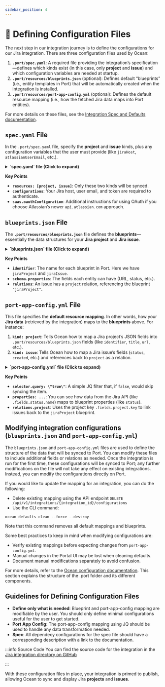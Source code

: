 ```yaml
---
sidebar_position: 4
---
```


# 📝 Defining Configuration Files

The next step in our integration journey is to define the configurations for our Jira integration. There are three configuration files used by Ocean:

1. **`.port/spec.yaml`**: A required file providing the integration’s specification—defines which kinds exist (in this case, only **project** and **issue**) and which configuration variables are needed at startup.
2. **`.port/resources/blueprints.json`** (optional): Defines default “blueprints” (i.e., entity templates in Port) that will be automatically created when the integration is installed.
3. **`.port/resources/port-app-config.yml`** (optional): Defines the default resource mapping (i.e., how the fetched Jira data maps into Port entities).

For more details on these files, see the [Integration Spec and Defaults documentation](https://ocean.port.io/develop-an-integration/integration-spec-and-default-resources).

## `spec.yaml` File

In the `.port/spec.yaml` file, specify the **project** and **issue** kinds, plus any configuration variables that the user must provide (like `jiraHost`, `atlassianUserEmail`, etc.).

<details>

<summary><b>`spec.yaml` file (Click to expand)</b></summary>

```yaml showLineNumber
title: Jira
description: Jira integration for Port Ocean
icon: Jira
docs: https://docs.getport.io/build-your-software-catalog/sync-data-to-catalog/jira
features:
  - type: exporter
    section: Project management
    resources:
      - kind: project
      - kind: issue

configurations:
  - name: jiraHost
    required: true
    type: string
    description: "The URL of your Jira, for example: https://example.atlassian.net"
    sensitive: false

  - name: atlassianUserEmail
    required: true
    type: string
    description: "The email of the user used to query Jira"
    sensitive: true

  - name: atlassianUserToken
    required: true
    type: string
    description: >-
      You can configure the user token on the <a target="_blank" href="https://id.atlassian.com/manage-profile/security/api-tokens">Atlassian account page</a>
    sensitive: true

  - name: atlassianOrganizationId
    required: false
    type: string
    description: >-
      To sync additional data such as teams, your Atlassian Organization ID is required.
      Read
      <a target="_blank" href="https://confluence.atlassian.com/jirakb/what-it-is-the-organization-id-and-where-to-find-it-1207189876.html">How to find your Atlassian Organization ID</a>

saas:
  enabled: true
  liveEvents:
    enabled: true
  oauthConfiguration:
    requiredSecrets:
      - name: atlassianUserEmail
        value: '.oauthData.profile.email'
        description: '"Email for Jira OAuth2 integration"'
      - name: atlassianUserToken
        value: '.oauthData.accessToken'
        description: '"Access Token for Jira OAuth2 integration"'
    valuesOverride:
      integrationSpec:
        jiraHost: '"https://api.atlassian.com/ex/jira/" + .oauthData.profile.accessibleResources[0].id'
      appSpec:
        minimumScheduledResyncInterval: '2h'
```

</details>

**Key Points**

- **`resources: [project, issue]`**: Only these two kinds will be synced.
- **`configurations`**: Your Jira host, user email, and token are required to authenticate.
- **`saas.oauthConfiguration`**: Additional instructions for using OAuth if you choose Atlassian’s newer `api.atlassian.com` approach.

## `blueprints.json` File

The **`.port/resources/blueprints.json`** file defines the **blueprints**—essentially the data structures for your **Jira project** and **Jira issue**.


<details>

<summary><b>`blueprints.json` file (Click to expand)</b></summary>

```json
[
  {
    "identifier": "jiraProject",
    "title": "Jira Project",
    "icon": "Jira",
    "description": "A Jira project",
    "schema": {
      "properties": {
        "url": {
          "title": "Project URL",
          "type": "string",
          "format": "url",
          "description": "URL to the project in Jira"
        },
        "totalIssues": {
          "title": "Total Issues",
          "type": "number",
          "description": "The total number of issues in the project"
        }
      }
    },
    "calculationProperties": {}
  },
  {
    "identifier": "jiraIssue",
    "title": "Jira Issue",
    "icon": "Jira",
    "schema": {
      "properties": {
        "url": {
          "title": "Issue URL",
          "type": "string",
          "format": "url",
          "description": "URL to the issue in Jira"
        },
        "status": {
          "title": "Status",
          "type": "string",
          "description": "The status of the issue"
        },
        "issueType": {
          "title": "Type",
          "type": "string",
          "description": "The type of the issue"
        },
        "components": {
          "title": "Components",
          "type": "array",
          "items": {
            "type": "string"
          },
          "description": "The components related to this issue"
        },
        "creator": {
          "title": "Creator",
          "type": "string",
          "description": "The user that created the issue"
        },
        "priority": {
          "title": "Priority",
          "type": "string",
          "description": "The priority of the issue"
        },
        "labels": {
          "items": {
            "type": "string"
          },
          "title": "Labels",
          "type": "array"
        },
        "created": {
          "title": "Created At",
          "type": "string",
          "description": "The created datetime of the issue",
          "format": "date-time"
        },
        "updated": {
          "title": "Updated At",
          "type": "string",
          "description": "The updated datetime of the issue",
          "format": "date-time"
        },
        "resolutionDate": {
          "title": "Resolved At",
          "type": "string",
          "description": "The datetime the issue changed to a resolved state",
          "format": "date-time"
        }
      }
    },
    "calculationProperties": {
      "handlingDuration": {
        "title": "Handling Duration (Days)",
        "icon": "Clock",
        "description": "Time in days from issue creation to resolution",
        "calculation": "if (.properties.resolutionDate != null and .properties.created != null) then ((.properties.resolutionDate[0:19] + \"Z\" | fromdateiso8601) - (.properties.created[0:19] + \"Z\" | fromdateiso8601)) / 86400 else null end",
        "type": "number"
      }
    },
    "relations": {
      "project": {
        "target": "jiraProject",
        "title": "Project",
        "description": "The Jira project containing this issue",
        "required": false,
        "many": false
      }
    }
  }
]
```

</details>

**Key Points**

- **`identifier`**: The name for each blueprint in Port. Here we have `jiraProject` and `jiraIssue`.
- **`schema.properties`**: The fields each entity can have (URL, status, etc.).
- **`relations`**: An issue has a `project` relation, referencing the blueprint `"jiraProject"`.


## `port-app-config.yml` File

This file specifies the **default resource mapping**. In other words, how your **Jira data** (retrieved by the integration) maps to the **blueprints** above. For instance:

1. **`kind: project`**: Tells Ocean how to map a Jira project’s JSON fields into `.port/resources/blueprints.json` fields (like `identifier`, `title`, `url`, etc.).
2. **`kind: issue`**: Tells Ocean how to map a Jira issue’s fields (`status`, `created`, etc.) and references back to `project` as a relation.


<details>

<summary><b>`port-app-config.yml` file (Click to expand)</b></summary>

```yaml showLineNumbers
createMissingRelatedEntities: true
deleteDependentEntities: true

resources:
  - kind: project
    selector:
      query: "true"
    port:
      entity:
        mappings:
          identifier: .key
          title: .name
          blueprint: '"jiraProject"'
          properties:
            url: (.self | split("/") | .[:3] | join("/")) + "/projects/" + .key
            totalIssues: .insight.totalIssueCount

  - kind: issue
    selector:
      query: "true"
      jql: "(statusCategory != Done) OR (created >= -1w) OR (updated >= -1w)"
    port:
      entity:
        mappings:
          identifier: .key
          title: .fields.summary
          blueprint: '"jiraIssue"'
          properties:
            url: (.self | split("/") | .[:3] | join("/")) + "/browse/" + .key
            status: .fields.status.name
            issueType: .fields.issuetype.name
            components: .fields.components
            creator: .fields.creator.emailAddress
            priority: .fields.priority.name
            labels: .fields.labels
            created: .fields.created
            updated: .fields.updated
            resolutionDate: .fields.resolutiondate
          relations:
            project: .fields.project.key

```

</details>

**Key Points**

- **`selector.query: \"true\"`**: A simple JQ filter that, if `false`, would skip syncing the item.
- **`properties: ...`**: You can see how data from the Jira API (like `.fields.status.name`) maps to blueprint properties (like `status`).
- **`relations.project`**: Uses the project key `.fields.project.key` to link issues back to the `jiraProject` blueprint.


## Modifying integration configurations (`blueprints.json` and `port-app-config.yml`)
The `blueprints.json` and `port-app-config.yml` files are used to define the structure of the data that will be synced to Port. You can modify these files to include additional fields or relations as needed. Once the integration is run for the first time, these configurations will be synced to Port; any further modifications on the file will not take any effect on existing integrations. Instead, you can modify the configurations directly on Port.

If you would like to update the mapping for an integration, you can do the following:
- Delete existing mapping using the API endpoint `DELETE /api/v1/integrations/{integration_id}/configurations`
- Use the CLI command:

```console
ocean defaults clean --force --destroy
```

Note that this command removes all default mappings and blueprints.

Some best practices to keep in mind when modifying configurations are:
- Verify existing mappings before expecting changes from `port-app-config.yml`.
- Manual changes in the Portal UI may be lost when cleaning defaults.
- Document manual modifications separately to avoid confusion.

For more details, refer to the [Ocean configuration documentation](https://ocean.port.io/develop-an-integration/integration-spec-and-default-resources#port-app-configyml-file). This section explains the structure of the .port folder and its different components.


## Guidelines for Defining Configuration Files

- **Define only what is needed**: Blueprint and port-app-config mapping are modifiable by the user. You should only define minimal configurations useful for the user to get started.
- **Port App Config**: The port-app-config mapping using JQ should be used to handle any data transformation needed.
- **Spec**: All dependecy configurations for the spec file should have a corresponding description with a link to the documentation.

:::info Source Code
You can find the source code for the integration in the [Jira integration directory on GitHub](https://github.com/port-labs/ocean/tree/main/integrations/jira)

:::

With these configuration files in place, your integration is primed to publish, allowing Ocean to sync and display Jira **projects** and **issues**.

